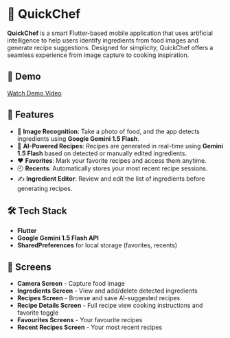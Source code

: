 # 🍳 QuickChef

**QuickChef** is a smart Flutter-based mobile application that uses artificial intelligence to help users identify ingredients from food images and generate recipe suggestions. Designed for simplicity, QuickChef offers a seamless experience from image capture to cooking inspiration.

## 🎥 Demo

[Watch Demo Video](https://drive.google.com/file/d/1FNYN7yuCP1ntKwxIbHxU3I3_8JwRdigi/view?usp=sharing)

## 🚀 Features

- 📸 **Image Recognition**: Take a photo of food, and the app detects ingredients using **Google Gemini 1.5 Flash**.
- 🧠 **AI-Powered Recipes**: Recipes are generated in real-time using **Gemini 1.5 Flash** based on detected or manually edited ingredients.
- ❤️ **Favorites**: Mark your favorite recipes and access them anytime.
- 🕘 **Recents**: Automatically stores your most recent recipe sessions.
- ✍️ **Ingredient Editor**: Review and edit the list of ingredients before generating recipes.

## 🛠 Tech Stack

- **Flutter**
- **Google Gemini 1.5 Flash API**
- **SharedPreferences** for local storage (favorites, recents)

## 📱 Screens

- **Camera Screen** - Capture food image
- **Ingredients Screen** - View and add/delete detected ingredients
- **Recipes Screen** - Browse and save AI-suggested recipes
- **Recipe Details Screen** - Full recipe view cooking instructions and favorite toggle
- **Favourites Screens** - Your favourite recipes
- **Recent Recipes Screen** - Your most recent recipes

